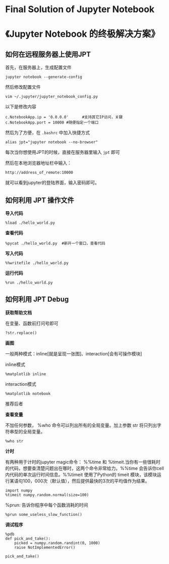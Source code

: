 # Final Solution of Jupyter Notebook
# 《Jupyter Notebook 的终极解决方案》

## 如何在远程服务器上使用JPT

首先，在服务器上，生成配置文件

	jupyter notebook --generate-config
	
然后修改配置文件

	vim ~/.jupyter/jupyter_notebook_config.py
	
以下是修改内容

	c.NotebookApp.ip = '0.0.0.0'      #支持其它IP访问，关键
	c.NotebookApp.port = 10000 #随便指定一个端口
	
然后为了方便，在 `.bashrc` 中加入快捷方式

	alias jpt="jupyter notebook --no-browser"
	
每次当你想使用JPT的时候，直接在服务器里输入 `jpt` 即可

然后在本地浏览器地址栏中输入：

	http://address_of_remote:10000
	
就可以看到jupyter的登陆界面，输入密码即可。

## 如何利用 JPT 操作文件

**导入代码**

	%load ./hello_world.py
	
**查看代码**

	%pycat ./hello_world.py  #新开一个窗口，查看代码
	
**写入代码**

	%%writefile ./hello_world.py
	
**运行代码**

	%run ./hello_world.py
	

##  如何利用 JPT Debug

**获取帮助文档**

在变量、函数前打问号即可

	?str.replace()
	
**画图**

一般两种模式：inline[就是呈现一张图]、interaction[会有可操作模块]

inline模式

	%matplotlib inline
	
interaction模式

	%matplotlib notebook
	
推荐后者


**查看变量**

不加任何参数， %who 命令可以列出所有的全局变量。加上参数 str 将只列出字符串型的全局变量。

	%who str
	
**计时**

有两种用于计时的jupyter magic命令： %%time 和 %timeit.当你有一些很耗时的代码，想要查清楚问题出在哪时，这两个命令非常给力。%%time 会告诉你cell内代码的单次运行时间信息。%%timeit 使用了Python的 timeit 模块，该模块运行某语句100，000次（默认值），然后提供最快的3次的平均值作为结果。

	import numpy 
    %timeit numpy.random.normal(size=100)
    
 %prun: 告诉你程序中每个函数消耗的时间

	%prun some_useless_slow_function()
 	
**调试程序**

	%pdb 
    def pick_and_take(): 
    	picked = numpy.random.randint(0, 1000) 
    	raise NotImplementedError() 

    pick_and_take()

































